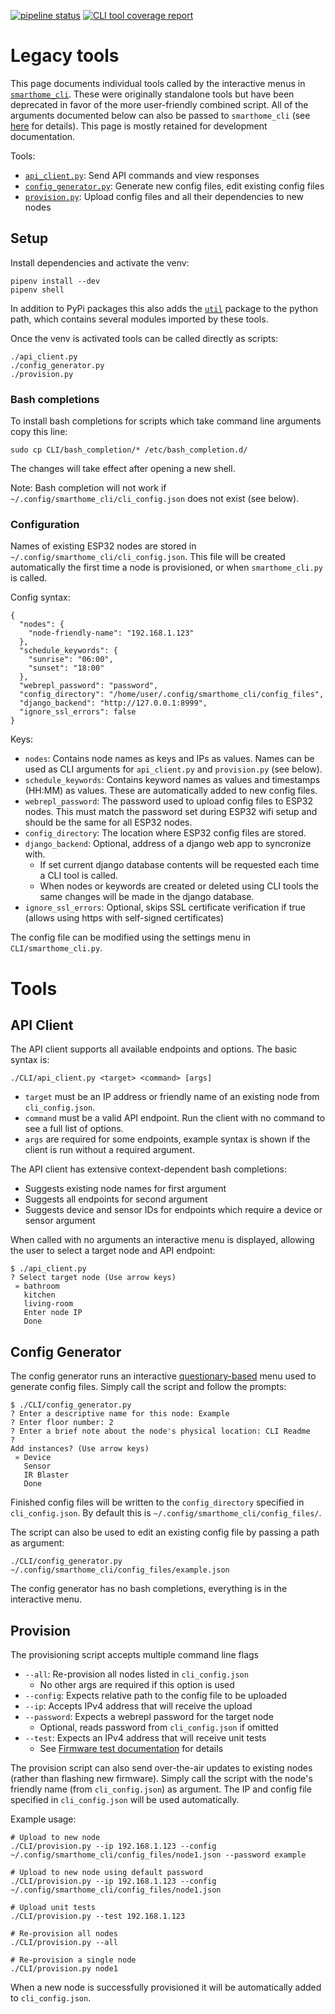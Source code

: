 [![pipeline status](https://gitlab.com/jamedeus/micropython-smarthome/badges/master/pipeline.svg)](https://gitlab.com/jamedeus/micropython-smarthome/-/commits/master)
[![CLI tool coverage report](https://gitlab.com/jamedeus/micropython-smarthome/badges/master/coverage.svg?job=test_cli&key_text=CLI+Coverage&key_width=90)](https://gitlab.com/jamedeus/micropython-smarthome/-/commits/master)

# Legacy tools

This page documents individual tools called by the interactive menus in [`smarthome_cli`](CLI/smarthome_cli.py). These were originally standalone tools but have been deprecated in favor of the more user-friendly combined script. All of the arguments documented below can also be passed to `smarthome_cli` (see [here](CLI/readme.md#command-line-arguments) for details). This page is mostly retained for development documentation.

Tools:
* [`api_client.py`](CLI/api_client.py): Send API commands and view responses
* [`config_generator.py`](CLI/config_generator.py): Generate new config files, edit existing config files
* [`provision.py`](CLI/provision.py): Upload config files and all their dependencies to new nodes

## Setup

Install dependencies and activate the venv:
```
pipenv install --dev
pipenv shell
```

In addition to PyPi packages this also adds the [`util`](util/) package to the python path, which contains several modules imported by these tools.

Once the venv is activated tools can be called directly as scripts:
```
./api_client.py
./config_generator.py
./provision.py
```

### Bash completions

To install bash completions for scripts which take command line arguments copy this line:
```
sudo cp CLI/bash_completion/* /etc/bash_completion.d/
```

The changes will take effect after opening a new shell.

Note: Bash completion will not work if `~/.config/smarthome_cli/cli_config.json` does not exist (see below).

### Configuration

Names of existing ESP32 nodes are stored in `~/.config/smarthome_cli/cli_config.json`. This file will be created automatically the first time a node is provisioned, or when `smarthome_cli.py` is called.

Config syntax:
```
{
  "nodes": {
    "node-friendly-name": "192.168.1.123"
  },
  "schedule_keywords": {
    "sunrise": "06:00",
    "sunset": "18:00"
  },
  "webrepl_password": "password",
  "config_directory": "/home/user/.config/smarthome_cli/config_files",
  "django_backend": "http://127.0.0.1:8999",
  "ignore_ssl_errors": false
}
```

Keys:
* `nodes`: Contains node names as keys and IPs as values. Names can be used as CLI arguments for `api_client.py` and `provision.py` (see below).
* `schedule_keywords`: Contains keyword names as values and timestamps (HH:MM) as values. These are automatically added to new config files.
* `webrepl_password`: The password used to upload config files to ESP32 nodes. This must match the password set during ESP32 wifi setup and should be the same for all ESP32 nodes.
* `config_directory`: The location where ESP32 config files are stored.
* `django_backend`: Optional, address of a django web app to syncronize with.
    * If set current django database contents will be requested each time a CLI tool is called.
    * When nodes or keywords are created or deleted using CLI tools the same changes will be made in the django database.
* `ignore_ssl_errors`: Optional, skips SSL certificate verification if true (allows using https with self-signed certificates)

The config file can be modified using the settings menu in `CLI/smarthome_cli.py`.

# Tools

## API Client

The API client supports all available endpoints and options. The basic syntax is:
```
./CLI/api_client.py <target> <command> [args]
```
* `target` must be an IP address or friendly name of an existing node from `cli_config.json`.
* `command` must be a valid API endpoint. Run the client with no command to see a full list of options.
* `args` are required for some endpoints, example syntax is shown if the client is run without a required argument.

The API client has extensive context-dependent bash completions:
* Suggests existing node names for first argument
* Suggests all endpoints for second argument
* Suggests device and sensor IDs for endpoints which require a device or sensor argument

When called with no arguments an interactive menu is displayed, allowing the user to select a target node and API endpoint:
```
$ ./api_client.py
? Select target node (Use arrow keys)
 » bathroom
   kitchen
   living-room
   Enter node IP
   Done
```

## Config Generator

The config generator runs an interactive [questionary-based](https://questionary.readthedocs.io/en/stable/) menu used to generate config files. Simply call the script and follow the prompts:
```
$ ./CLI/config_generator.py
? Enter a descriptive name for this node: Example
? Enter floor number: 2
? Enter a brief note about the node's physical location: CLI Readme
?
Add instances? (Use arrow keys)
 » Device
   Sensor
   IR Blaster
   Done
```

Finished config files will be written to the `config_directory` specified in `cli_config.json`. By default this is `~/.config/smarthome_cli/config_files/`.

The script can also be used to edit an existing config file by passing a path as argument:
```
./CLI/config_generator.py ~/.config/smarthome_cli/config_files/example.json
```

The config generator has no bash completions, everything is in the interactive menu.

## Provision

The provisioning script accepts multiple command line flags
* `--all`: Re-provision all nodes listed in `cli_config.json`
    * No other args are required if this option is used
* `--config`: Expects relative path to the config file to be uploaded
* `--ip`: Accepts IPv4 address that will receive the upload
* `--password`: Expects a webrepl password for the target node
    * Optional, reads password from `cli_config.json` if omitted
* `--test`: Expects an IPv4 address that will receive unit tests
    * See [Firmware test documentation](https://gitlab.com/jamedeus/micropython-smarthome/-/tree/master/tests?ref_type=heads#firmware) for details

The provision script can also send over-the-air updates to existing nodes (rather than flashing new firmware). Simply call the script with the node's friendly name (from `cli_config.json`) as argument. The IP and config file specified in `cli_config.json` will be used automatically.

Example usage:
```
# Upload to new node
./CLI/provision.py --ip 192.168.1.123 --config ~/.config/smarthome_cli/config_files/node1.json --password example

# Upload to new node using default password
./CLI/provision.py --ip 192.168.1.123 --config ~/.config/smarthome_cli/config_files/node1.json

# Upload unit tests
./CLI/provision.py --test 192.168.1.123

# Re-provision all nodes
./CLI/provision.py --all

# Re-provision a single node
./CLI/provision.py node1
```

When a new node is successfully provisioned it will be automatically added to `cli_config.json`.
